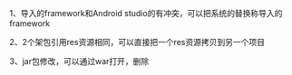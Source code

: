 1、导入的framework和Android studio的有冲突，可以把系统的替换称导入的framework

2、2个架包引用res资源相同，可以直接把一个res资源拷贝到另一个项目

3、jar包修改，可以通过war打开，删除

